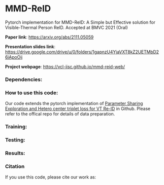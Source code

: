 # MMD-ReID
Pytorch implementation for MMD-ReID: A Simple but Effective solution for Visible-Thermal Person ReID. Accepted at BMVC 2021 (Oral)

**Paper link**: https://arxiv.org/abs/2111.05059

**Presentation slides link**: https://drive.google.com/drive/u/0/folders/1gapnzU4YjaVXT8kZ2UETMbD26iApoOij

**Project webpage**: https://vcl-iisc.github.io/mmd-reid-web/

### Dependencies:

### How to use this code: 
Our code extends the pytorch implementation of [Parameter Sharing Exploration and Hetero center triplet loss for VT Re-ID](https://github.com/hijune6/Hetero-center-triplet-loss-for-VT-Re-ID) in Github. Please refer to the offical repo for details of data preparation.

### Training:

### Testing:

### Results:

### Citation
If you use this code, please cite our work as:
